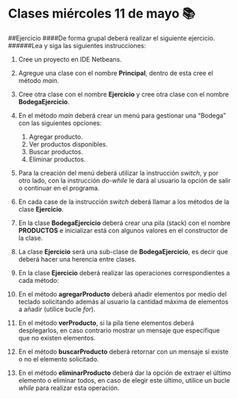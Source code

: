 # Clases miércoles 11 de mayo :books:

##Ejercicio
####De forma grupal deberá realizar el siguiente ejercicio.
######Lea y siga las siguientes instrucciones:
1. Cree un proyecto en IDE Netbeans.
2. Agregue una clase con el nombre **Principal**, dentro de esta cree el método *main*.
3. Cree otra clase con el nombre **Ejercicio** y cree otra clase con el nombre **BodegaEjercicio**.
4. En el método *main* deberá crear un menú para gestionar una “Bodega” con las siguientes opciones:
      1. Agregar producto.
      2. Ver productos disponibles.
      3. Buscar productos.
      4. Eliminar productos.

5. Para la creación del menú deberá utilizar la instrucción *switch*, y por otro lado, con la instrucción *do-while* le dará al usuario la opción de salir o continuar en el programa.
6. En cada case de la instrucción *switch* deberá llamar a los métodos de la clase **Ejercicio**.
7. En la clase **BodegaEjercicio** deberá crear una pila (stack) con el nombre **PRODUCTOS** e inicializar está con algunos valores en el constructor de la clase.
8. La clase **Ejercicio** será una sub-clase de **BodegaEjercicio**, es decir que deberá hacer una herencia entre clases. 
9. En la clase **Ejercicio** deberá realizar las operaciones correspondientes a cada método:

  10. En el método **agregarProducto** deberá añadir elementos por medio del teclado solicitando además al usuario la cantidad máxima de elementos a añadir (utilice bucle *for*).
  11. En el método **verProducto**, si la pila tiene elementos deberá desplegarlos, en caso contrario mostrar un mensaje que especifique que no existen elementos.
  12. En el método **buscarProducto** deberá retornar con un mensaje si existe o no el elemento solicitado.
  13. En el método **eliminarProducto** deberá dar la opción de extraer el último elemento o eliminar todos, en caso de elegir este último, utilice un bucle *while* para realizar esta operación. 


